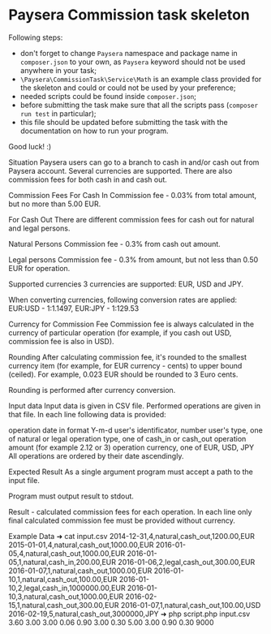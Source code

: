# Paysera Commission task skeleton

Following steps:
- don't forget to change `Paysera` namespace and package name in `composer.json`
 to your own, as `Paysera` keyword should not be used anywhere in your task;
- `\Paysera\CommissionTask\Service\Math` is an example class provided for the skeleton and could or could not be used by your preference;
- needed scripts could be found inside `composer.json`;
- before submitting the task make sure that all the scripts pass (`composer run test` in particular);
- this file should be updated before submitting the task with the documentation on how to run your program.

Good luck! :)


Situation
Paysera users can go to a branch to cash in and/or cash out from Paysera account. Several currencies are supported. There are also commission fees for both cash in and cash out.

Commission Fees
For Cash In
Commission fee - 0.03% from total amount, but no more than 5.00 EUR.

For Cash Out
There are different commission fees for cash out for natural and legal persons.

Natural Persons
Commission fee - 0.3% from cash out amount.

Legal persons
Commission fee - 0.3% from amount, but not less than 0.50 EUR for operation.

Supported currencies
3 currencies are supported: EUR, USD and JPY.

When converting currencies, following conversion rates are applied: EUR:USD - 1:1.1497, EUR:JPY - 1:129.53

Currency for Commission Fee
Commission fee is always calculated in the currency of particular operation (for example, if you cash out USD, commission fee is also in USD).

Rounding
After calculating commission fee, it's rounded to the smallest currency item (for example, for EUR currency - cents) to upper bound (ceiled). For example, 0.023 EUR should be rounded to 3 Euro cents.

Rounding is performed after currency conversion.

Input data
Input data is given in CSV file. Performed operations are given in that file. In each line following data is provided:

operation date in format Y-m-d
user's identificator, number
user's type, one of natural or legal
operation type, one of cash_in or cash_out
operation amount (for example 2.12 or 3)
operation currency, one of EUR, USD, JPY
All operations are ordered by their date ascendingly.

Expected Result
As a single argument program must accept a path to the input file.

Program must output result to stdout.

Result - calculated commission fees for each operation. In each line only final calculated commission fee must be provided without currency.

Example Data
➜  cat input.csv
2014-12-31,4,natural,cash_out,1200.00,EUR
2015-01-01,4,natural,cash_out,1000.00,EUR
2016-01-05,4,natural,cash_out,1000.00,EUR
2016-01-05,1,natural,cash_in,200.00,EUR
2016-01-06,2,legal,cash_out,300.00,EUR
2016-01-07,1,natural,cash_out,1000.00,EUR
2016-01-10,1,natural,cash_out,100.00,EUR
2016-01-10,2,legal,cash_in,1000000.00,EUR
2016-01-10,3,natural,cash_out,1000.00,EUR
2016-02-15,1,natural,cash_out,300.00,EUR
2016-01-07,1,natural,cash_out,100.00,USD
2016-02-19,5,natural,cash_out,3000000,JPY
➜  php script.php input.csv
3.60
3.00
3.00
0.06
0.90
3.00
0.30
5.00
3.00
0.90
0.30
9000
